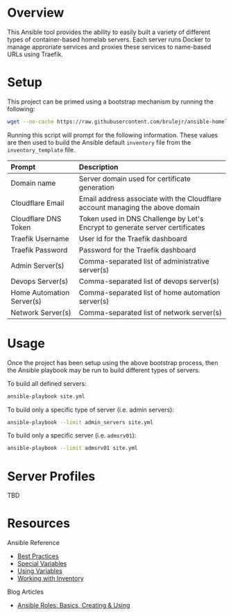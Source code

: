 # Overview
This Ansible tool provides the ability to easily built a variety of different types of container-based homelab servers. Each server runs Docker to manage approriate services and proxies these services to name-based URLs using Traefik.

# Setup
This project can be primed using a bootstrap mechanism by running the following:
```bash
wget --no-cache https://raw.githubusercontent.com/brulejr/ansible-homelab-suite/refs/heads/main/bootstrap.py && python3 bootstrap.py
```

Running this script will prompt for the following information. These values are then used to build the Ansible default `inventory` file from the `inventory_template` file.

|Prompt|Description|
|:-----|:----------|
|Domain name|Server domain used for certificate generation|
|Cloudflare Email|Email address associate with the Cloudflare account managing the above domain|
|Cloudflare DNS Token|Token used in DNS Challenge by Let's Encrypt to generate server certificates|
|Traefik Username|User id for the Traefik dashboard|
|Traefik Password|Password for the Traefik dashboard|
|Admin Server(s)|Comma-separated list of administrative server(s)|
|Devops Server(s)|Comma-separated list of devops server(s)|
|Home Automation Server(s)|Comma-separated list of home automation server(s)|
|Network Server(s)|Comma-separated list of network server(s)|

# Usage
Once the project has been setup using the above bootstrap process, then the Ansible playbook may be run to build different types of servers.

To build all defined servers:
```bash
ansible-playbook site.yml
```

To build only a specific type of server (i.e. admin servers):
```bash
ansible-playbook --limit admin_servers site.yml
```

To build only a specific server (i.e. `admsrv01`):
```bash
ansible-playbook --limit admsrv01 site.yml
```

# Server Profiles
TBD

# Resources
Ansible Reference
- [Best Practices](https://docs.ansible.com/ansible/latest/tips_tricks/ansible_tips_tricks.html#best-practices)
- [Special Variables](https://docs.ansible.com/ansible/latest/reference_appendices/special_variables.html)
- [Using Variables](https://docs.ansible.com/ansible/latest/playbook_guide/playbooks_variables.html)
- [Working with Inventory](https://docs.ansible.com/ansible/latest/user_guide/intro_inventory.html)

Blog Articles
- [Ansible Roles: Basics, Creating & Using](https://spacelift.io/blog/ansible-roles)